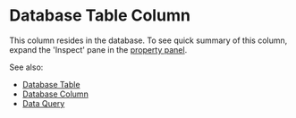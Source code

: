 <!-- TITLE: Database Table Column -->
<!-- SUBTITLE: -->

# Database Table Column

This column resides in the database. To see quick summary of this column, 
expand the 'Inspect' pane in the [property panel](../overview/property-panel.md).
  
See also:

* [Database Table](db-table-info.md)
* [Database Column](db-column-info.md)
* [Data Query](data-query.md)
